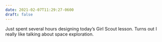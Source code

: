 ```yaml
---
date: 2021-02-07T11:29:27-0600
draft: false
---
```


Just spent several hours designing today’s Girl Scout lesson. Turns out I really like talking about space exploration.

